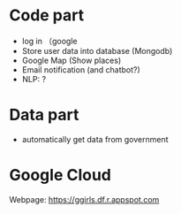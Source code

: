 # Code part
+ log in （google 
+ Store user data into database (Mongodb)
+ Google Map (Show places)
+ Email notification (and chatbot?)
+ NLP: ?

# Data part
+ automatically get data from government 

# Google Cloud
Webpage: https://ggirls.df.r.appspot.com
